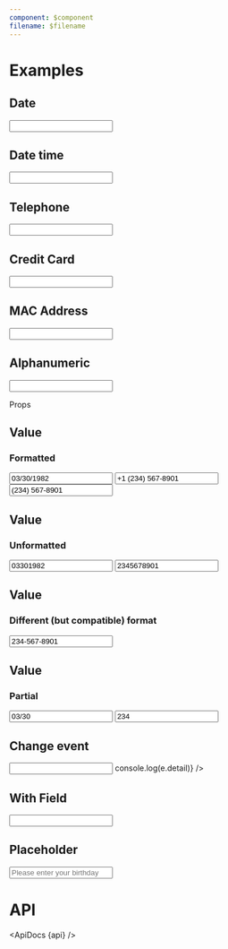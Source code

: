 ```yaml
---
component: $component
filename: $filename
---
```


<script>
	import api from '$lib/components/Input.svelte?raw&sveld';
  import ApiDocs from '$lib/components/ApiDocs.svelte';

  import Field from '$lib/components/Field.svelte';
  import Input from '$lib/components/Input.svelte';
  import Preview from '$lib/components/Preview.svelte';
  import SectionDivider from '$lib/components/SectionDivider.svelte';
</script>

# Examples

## Date

<Preview>
	<Input mask="mm/dd/yyyy" replace="dmyh" />
</Preview>

## Date time

<Preview>
	<Input mask="mm/dd/yyyy hh:mm" replace="dmyh" />
</Preview>

## Telephone

<Preview>
	<Input mask="+1 (___) ___-____" replace="_" />
</Preview>

## Credit Card

<Preview>
	<Input mask=".... .... .... ...." replace="." accept="\d" />
</Preview>

## MAC Address

<Preview>
	<Input mask="XX:XX:XX:XX:XX:XX" replace="X" accept="[\dA-H]" />
</Preview>

## Alphanumeric

<Preview>
	<Input mask="__-__-__-____" replace="_" accept="\w" />
</Preview>

<SectionDivider>Props</SectionDivider>

## Value

### Formatted

<Preview>
	<Input mask="mm/dd/yyyy" replace="dmyh" value="03/30/1982" />
	<Input mask="+1 (___) ___-____" replace="_" value="+1 (234) 567-8901" />
	<Input mask="+1 (___) ___-____" replace="_" value="(234) 567-8901" />
</Preview>

## Value

### Unformatted

<Preview>
	<Input mask="mm/dd/yyyy" replace="dmyh" value="03301982" />
	<Input mask="+1 (___) ___-____" replace="_" value="2345678901" />
</Preview>

## Value

### Different (but compatible) format

<Preview>
	<Input mask="+1 (___) ___-____" replace="_" value="234-567-8901" />
</Preview>

## Value

### Partial

<Preview>
	<Input mask="mm/dd/yyyy" replace="dmyh" value="03/30" />
	<Input mask="+1 (___) ___-____" replace="_" value="234" />
</Preview>

## Change event

<Preview>
  <Input
    mask="mm/dd/yyyy"
    replace="dmyh"
    on:change={e => console.log(e.detail)}
  />
</Preview>

## With Field

<Preview>
  <Field label="Birth Date" let:id>
    <Input {id} mask="mm/dd/yyyy" replace="dmyh" />
  </Field>
</Preview>

## Placeholder

<Preview>
	<Input placeholder="Please enter your birthday" mask="mm/dd/yyyy" replace="dmyh" />
</Preview>

# API

<ApiDocs {api} />
